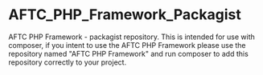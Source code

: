 # AFTC_PHP_Framework_Packagist
AFTC PHP Framework - packagist repository. This is intended for use with composer, if you intent to use the AFTC PHP Framework please use the repository named "AFTC PHP Framework" and run composer to add this repository correctly to your project.

